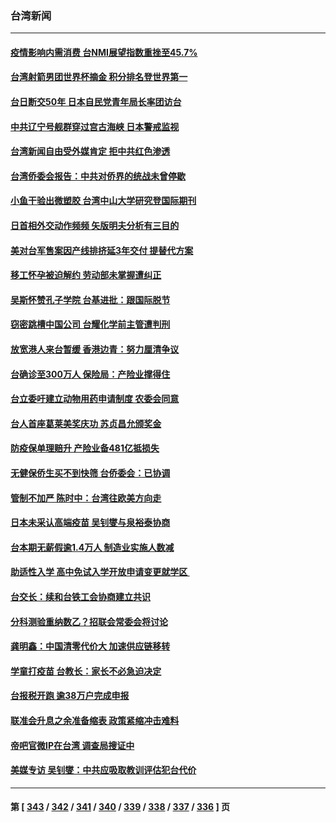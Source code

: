 ### 台湾新闻
---
#### [疫情影响内需消费 台NMI展望指数重挫至45.7%](../../pages/ncid1349361/n13725999.md) 
#### [台湾射箭男团世界杯摘金 积分排名登世界第一](../../pages/ncid1349361/n13725994.md) 
#### [台日断交50年 日本自民党青年局长率团访台](../../pages/ncid1349361/n13726098.md) 
#### [中共辽宁号舰群穿过宫古海峡 日本警戒监视](../../pages/ncid1349361/n13726038.md) 
#### [台湾新闻自由受外媒肯定 拒中共红色渗透](../../pages/ncid1349361/n13725909.md) 
#### [台湾侨委会报告：中共对侨界的统战未曾停歇](../../pages/ncid1349361/n13725587.md) 
#### [小鱼干验出微塑胶 台湾中山大学研究登国际期刊](../../pages/ncid1349361/n13725406.md) 
#### [日首相外交动作频频 矢版明夫分析有三目的](../../pages/ncid1349361/n13725662.md) 
#### [美对台军售案因产线排挤延3年交付 提替代方案](../../pages/ncid1349361/n13725597.md) 
#### [移工怀孕被迫解约 劳动部未掌握遭纠正](../../pages/ncid1349361/n13725660.md) 
#### [吴斯怀赞孔子学院 台基进批：跟国际脱节](../../pages/ncid1349361/n13725581.md) 
#### [窃密跳槽中国公司 台耀化学前主管遭判刑](../../pages/ncid1349361/n13725659.md) 
#### [放宽港人来台暂缓 香港边青：努力厘清争议](../../pages/ncid1349361/n13725658.md) 
#### [台确诊至300万人 保险局：产险业撑得住](../../pages/ncid1349361/n13725622.md) 
#### [台立委吁建立动物用药申请制度 农委会同意](../../pages/ncid1349361/n13725647.md) 
#### [台人首座葛莱美奖庆功 苏贞昌允颁奖金](../../pages/ncid1349361/n13725648.md) 
#### [防疫保单理赔升 产险业备481亿抵损失](../../pages/ncid1349361/n13725625.md) 
#### [无健保侨生买不到快筛 台侨委会：已协调](../../pages/ncid1349361/n13725620.md) 
#### [管制不加严  陈时中：台湾往欧美方向走](../../pages/ncid1349361/n13725626.md) 
#### [日本未采认高端疫苗 吴钊燮与泉裕泰协商](../../pages/ncid1349361/n13725621.md) 
#### [台本期无薪假逾1.4万人 制造业实施人数减](../../pages/ncid1349361/n13725631.md) 
#### [助适性入学 高中免试入学开放申请变更就学区 ](../../pages/ncid1349361/n13725630.md) 
#### [台交长：续和台铁工会协商建立共识](../../pages/ncid1349361/n13725628.md) 
#### [分科测验重纳数乙？招联会常委会将讨论](../../pages/ncid1349361/n13725624.md) 
#### [龚明鑫：中国清零代价大 加速供应链移转](../../pages/ncid1349361/n13725584.md) 
#### [学童打疫苗 台教长：家长不必急迫决定](../../pages/ncid1349361/n13725623.md) 
#### [台报税开跑 逾38万户完成申报](../../pages/ncid1349361/n13725616.md) 
#### [联准会升息之余准备缩表 政策紧缩冲击难料](../../pages/ncid1349361/n13725579.md) 
#### [帝吧官微IP在台湾 调查局搜证中](../../pages/ncid1349361/n13725582.md) 
#### [美媒专访 吴钊燮：中共应吸取教训评估犯台代价](../../pages/ncid1349361/n13725585.md) 

---
#### 第 [ [343](./343.md) / [342](./342.md) / [341](./341.md) / [340](./340.md) / [339](./339.md) / [338](./338.md) / [337](./337.md) / [336](./336.md) ] 页
